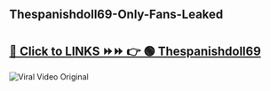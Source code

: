 
 ## Thespanishdoll69-Only-Fans-Leaked

# <h2><a href="https://clipsfans.com/Thespanishdoll69&ref=git">🔗 Click to LINKS ⏩⏩ 👉 🟢 Thespanishdoll69 </a></h2>

<a href="https://clipsfans.com/Thespanishdoll69&ref=git" rel="nofollow" data-target="animated-image.originalLink"><img src="https://i.ibb.co.com/xMMVF88/686577567.gif" alt="Viral Video Original" style="max-width: 100%; display: inline-block;" data-target="animated-image.originalImage"></a>
